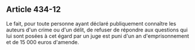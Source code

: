 Article 434-12
----
Le fait, pour toute personne ayant déclaré publiquement connaître les auteurs
d'un crime ou d'un délit, de refuser de répondre aux questions qui lui sont
posées à cet égard par un juge est puni d'un an d'emprisonnement et de 15 000
euros d'amende.
